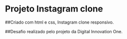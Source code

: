 # Projeto Instagram clone

##Criado com html e css, Instagram clone responsivo.

##Desafio realizado pelo projeto da Digital Innovation One.
